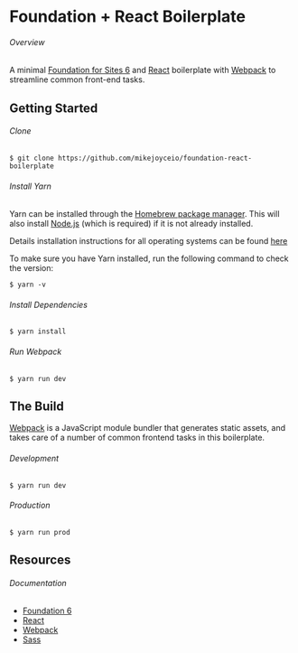 # Foundation + React Boilerplate

###### Overview

A minimal [Foundation for Sites 6](https://foundation.zurb.com/sites.html) and [React](https://reactjs.org/) boilerplate with [Webpack](https://webpack.js.org/) to streamline common front-end tasks.

## Getting Started

###### Clone

```
$ git clone https://github.com/mikejoyceio/foundation-react-boilerplate
```

###### Install Yarn

Yarn can be installed through the [Homebrew package manager](https://brew.sh/). This will also install [Node.js](https://nodejs.org/) (which is required) if it is not already installed.

Details installation instructions for all operating systems can be found [here](https://yarnpkg.com/en/docs/install)

To make sure you have Yarn installed, run the following command to check the version:

```
$ yarn -v
```

###### Install Dependencies

```
$ yarn install 
```

###### Run Webpack

```
$ yarn run dev
```

## The Build

[Webpack](https://webpack.js.org/) is a JavaScript module bundler that generates static assets, and takes care of a number of common frontend tasks in this boilerplate.

###### Development

```
$ yarn run dev
```

###### Production 

```
$ yarn run prod
```

## Resources

###### Documentation

- [Foundation 6](https://foundation.zurb.com/sites/docs/)
- [React](https://reactjs.org/docs/getting-started.html)
- [Webpack](https://webpack.js.org/concepts/)
- [Sass](https://sass-lang.com/guide)
